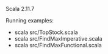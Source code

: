 Scala 2.11.7

Running examples:
* scala src/TopStock.scala
* scala src/FindMaxImperative.scala
* scala src/FindMaxFunctional.scala
